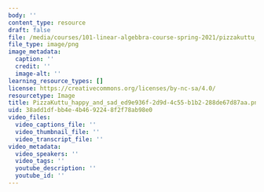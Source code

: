 ```yaml
---
body: ''
content_type: resource
draft: false
file: /media/courses/101-linear-algebbra-course-spring-2021/pizzakuttu_happy_and_sad_ed9e936f-2d9d-4c55-b1b2-288de67d87aa.png
file_type: image/png
image_metadata:
  caption: ''
  credit: ''
  image-alt: ''
learning_resource_types: []
license: https://creativecommons.org/licenses/by-nc-sa/4.0/
resourcetype: Image
title: PizzaKuttu_happy_and_sad_ed9e936f-2d9d-4c55-b1b2-288de67d87aa.png
uid: 38add1df-bb4e-4b46-9224-8f2f78ab98e0
video_files:
  video_captions_file: ''
  video_thumbnail_file: ''
  video_transcript_file: ''
video_metadata:
  video_speakers: ''
  video_tags: ''
  youtube_description: ''
  youtube_id: ''
---
```

